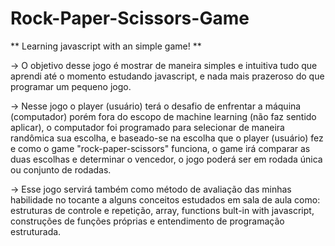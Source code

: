 # Rock-Paper-Scissors-Game
** Learning javascript with an simple game! **

-> O objetivo desse jogo é mostrar de maneira simples e intuitiva tudo que aprendi até o momento estudando javascript, e nada mais prazeroso do que programar um pequeno jogo.

-> Nesse jogo o player (usuário) terá o desafio de enfrentar a máquina (computador) porém fora do escopo de machine learning (não faz sentido aplicar), o computador foi programado para selecionar de maneira randômica sua escolha, e baseado-se na escolha que o player (usuário) fez e como o game "rock-paper-scissors" funciona,
o game irá comparar as duas escolhas e determinar o vencedor, o jogo poderá ser em rodada única ou conjunto de rodadas.

-> Esse jogo servirá também como método de avaliação das minhas habilidade no tocante a alguns conceitos estudados em sala de aula como: estruturas de controle e repetição, array, functions bult-in with javascript, construções de funções próprias e entendimento de programação estruturada.